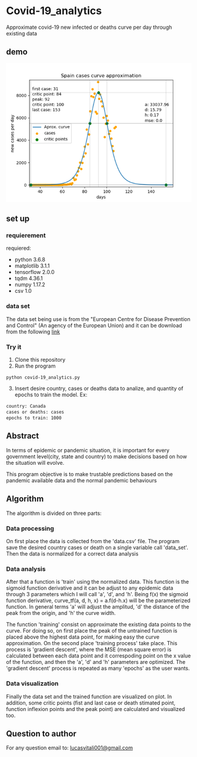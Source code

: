 # Covid-19_analytics

Approximate covid-19 new infected or deaths curve per day through existing data

## demo
![Canada cases approximate curve][logo]

[logo]: https://github.com/fourofclubs001/Covid-19_analytics/blob/master/Spain_cases_curve.png "Spain cases approximate curve"
## set up

### requierement
requiered: 
- python 3.6.8
- matplotlib 3.1.1
- tensorflow 2.0.0
- tqdm 4.36.1
- numpy 1.17.2
- csv 1.0

### data set
The data set being use is from the "European Centre for Disease Prevention and Control" (An agency of the European Union) and it can be download from the following [link](https://www.ecdc.europa.eu/en/publications-data/download-todays-data-geographic-distribution-covid-19-cases-worldwide)

### Try it
1. Clone this repository
2. Run the program
```Shell
python covid-19_analytics.py
```
3. Insert desire country, cases or deaths data to analize, and quantity of epochs to train the model. Ex:
```Shell
country: Canada
cases or deaths: cases
epochs to train: 1000
```

## Abstract
In terms of epidemic or pandemic situation, it is important for every government level(city, state and country) to make decisions based on how the situation will evolve.

This program objective is to make trustable predictions based on the pandemic available data and the normal pandemic behaviours

## Algorithm
The algorithm is divided on three parts:

### Data processing
On first place the data is collected from the 'data.csv' file. The program save the desired country cases or death on a single variable call 'data_set'. Then the data is normalized for a correct data analysis

### Data analysis
After that a function is 'train' using the normalized data. This function is the sigmoid function derivative and it can be adjust to any epidemic data through 3 parameters which I will call 'a', 'd', and 'h'. Being f(x) the sigmoid function derivative, curve_tf(a, d, h, x) = a.f(d-h.x) will be the parameterized function.
In general terms 'a' will adjust the amplitud, 'd' the distance of the peak from the origin, and 'h' the curve width.

The function 'training' consist on approximate the existing data points to the curve. For doing so, on first place the peak of the untrained function is placed above the highest data point, for making easy the curve approximation. On the second place 'training process' take place. This process is 'gradient descent', where the MSE (mean square error) is calculated between each data point and it correspoding point on the x value of the function, and then the 'a', 'd' and 'h' parameters are optimized. The 'gradient descent' process is repeated as many 'epochs' as the user wants.

### Data visualization
Finally the data set and the trained function are visualized on plot. In addition, some critic points (fist and last case or death stimated point, function inflexion points and the peak point) are calculated and visualized too.

## Question to author
For any question email to: lucasvitali001@gmail.com